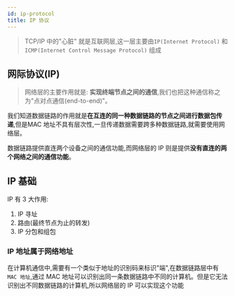 ```yaml
---
id: ip-protocol
title: IP 协议
---
```


> TCP/IP 中的"心脏" 就是互联网层,这一层主要由`IP(Internet Protocol)` 和 `ICMP(Internet Control Message Protocol)` 组成

## 网际协议(IP)

> 网络层的主要作用就是: **实现终端节点之间的通信**,我们也把这种通信称之为"点对点通信(end-to-end)"。

我们知道数据链路的作用就是**在互连的同一种数据链路的节点之间进行数据包传递**,但是MAC 地址不具有层次性,一旦传递数据需要跨多种数据链路,就需要使用网络层。

数据链路提供直连两个设备之间的通信功能,而网络层的 IP 则是提供**没有直连的两个网络之间的通信功能**。

## IP 基础

IP 有 3 大作用:

1. IP 寻址
2. 路由(最终节点为止的转发)
3. IP 分包和组包

### IP 地址属于网络地址

在计算机通信中,需要有一个类似于地址的识别码来标识"端",在数据链路层中有 `MAC 地址`,通过 MAC 地址可以识别出同一条数据链路中不同的计算机。但是它无法识别出不同数据链路的计算机,所以网络层的 IP 可以实现这个功能
